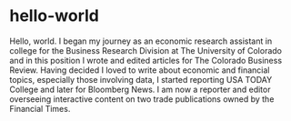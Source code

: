 # hello-world
Hello, world. I began my journey as an economic research assistant in college for the Business Research Division at The University of Colorado and in this position I wrote and edited articles for The Colorado Business Review. Having decided I loved to write about economic and financial topics, especially those involving data, I started reporting USA TODAY College and later for Bloomberg News. I am now a reporter and editor overseeing interactive content on two trade publications owned by the Financial Times. 
